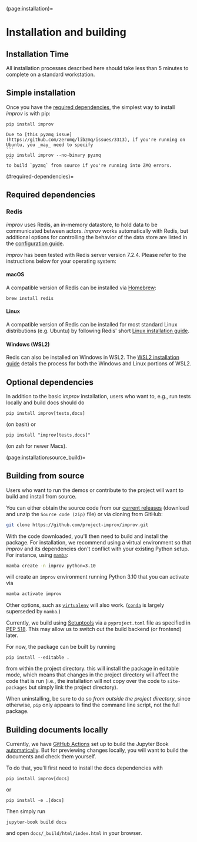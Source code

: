 (page:installation)=
# Installation and building

## Installation Time
All installation processes described here should take less than 5 minutes to complete on a standard workstation. 

## Simple installation
Once you have the [required dependencies](#required-dependencies), the simplest way to install _improv_ is with pip:
```
pip install improv
```
````{warning}
Due to [this pyzmq issue](https://github.com/zeromq/libzmq/issues/3313), if you're running on Ubuntu, you _may_ need to specify
```
pip install improv --no-binary pyzmq
```
to build `pyzmq` from source if you're running into ZMQ errors.
````
(#required-dependencies)=
## Required dependencies

### Redis

_improv_ uses Redis, an in-memory datastore, to hold data to be communicated between actors.
_improv_ works automatically with Redis, but additional options for controlling the behavior of the data store are listed in
the [configuration guide](configuration.md).

_improv_ has been tested with Redis server version 7.2.4. Please refer to the instructions below for your operating system:

#### macOS
A compatible version of Redis can be installed via [Homebrew](https://brew.sh):
```
brew install redis
```

#### Linux
A compatible version of Redis can be installed for most standard Linux distributions (e.g. Ubuntu) by following Redis' short [Linux installation guide](https://redis.io/docs/latest/operate/oss_and_stack/install/install-redis/install-redis-on-linux/).

#### Windows (WSL2)
Redis can also be installed on Windows in WSL2. The [WSL2 installation guide](https://redis.io/docs/latest/operate/oss_and_stack/install/install-redis/install-redis-on-windows/) details the process for both the Windows and Linux portions of WSL2.

## Optional dependencies
In addition to the basic _improv_ installation, users who want to, e.g., run tests locally and build docs should do
```
pip install improv[tests,docs]
```
(on bash) or
```
pip install "improv[tests,docs]"
```
(on zsh for newer Macs).

(page:installation:source_build)=
## Building from source
Users who want to run the demos or contribute to the project will want to build and install from source.

You can either obtain the source code from our [current releases](https://github.com/project-improv/improv/releases) (download and unzip the `Source code (zip)` file) or via cloning from GitHub:
```bash
git clone https://github.com/project-improv/improv.git
```

With the code downloaded, you'll then need to build and install the package. For installation, we recommend using a virtual environment so that _improv_ and its dependencies don't conflict with your existing Python setup. For instance, using [`mamba`](https://mamba.readthedocs.io/en/latest/):
```bash
mamba create -n improv python=3.10
```
will create an `improv` environment running Python 3.10 that you can activate via
```bash
mamba activate improv
```
Other options, such as [`virtualenv`](https://virtualenv.pypa.io/en/latest/) will also work. ([`conda`](https://docs.conda.io/projects/conda/en/stable/) is largely superseded by `mamba`.)

Currently, we build using [Setuptools](https://setuptools.pypa.io/en/latest/index.html) via a `pyproject.toml` file as specified in [PEP 518](https://peps.python.org/pep-0518/). This may allow us to switch out the build backend (or frontend) later.

For now, the package can be built by running
```
pip install --editable .
```
from within the project directory. 
this will install the package in editable mode, which means that changes in the project directory will affect the code that is run (i.e., the installation will not copy over the code to `site-packages` but simply link the project directory). 

When uninstalling, be sure to do so _from outside the project directory_, since otherwise, `pip` only appears to find the command line script, not the full package.


## Building documents locally
Currently, we have [GitHub Actions](https://docs.github.com/en/actions) set up to build the Jupyter Book [automatically](https://jupyterbook.org/en/stable/publish/gh-pages.html#automatically-host-your-book-with-github-actions). But for previewing changes locally, you will want to build the documents and check them yourself.

To do that, you'll first need to install the docs dependencies with
```
pip install improv[docs]
```
or
```
pip install -e .[docs]
```
Then simply run
```
jupyter-book build docs
```
and open `docs/_build/html/index.html` in your browser.
